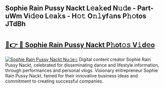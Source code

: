 ## Sophie Rain Pussy Nackt L𝚎a𝚔ed N𝚞𝚍e - Part-uWm Vi𝚍𝚎o L𝚎a𝚔s - H𝚘𝚝 O𝚗𝚕yf𝚊ns P𝚑𝚘tos JTdBh

# <h2><a href="http://kfa2cgx.oniu.top/?m=Sophie+Rain+Pussy+Nackt">🔗👉 🔴 Sophie Rain Pussy Nackt P𝚑ot𝚘𝚜 V𝚒d𝚎o</a></h2>

[![Sophie Rain Pussy Nackt Nu𝚍e𝚜](https://i.imgur.com/0qMVB7G.gif)](http://kfa2cgx.oniu.top/?m=Sophie+Rain+Pussy+Nackt)
Digital content creator Sophie Rain Pussy Nackt, celebrated for disseminating dance and lifestyle information, through performances and personal vlogs. Visionary entrepreneur Sophie Rain Pussy Nackt, famed for their innovative business ideas and commitment to creating successful companies.  

